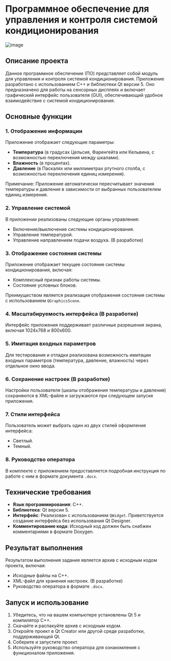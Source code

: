 # Программное обеспечение для управления и контроля системой кондиционирования

![image](https://github.com/user-attachments/assets/0bd39bc8-0af8-4a5a-895d-228dcd3e1013)

## Описание проекта

Данное программное обеспечение (ПО) представляет собой модуль для управления и контроля системой кондиционирования. Приложение разработано с использованием C++ и библиотеки Qt версии 5. Оно предназначено для работы на сенсорных дисплеях и включает графический интерфейс пользователя (GUI), обеспечивающий удобное взаимодействие с системой кондиционирования.

## Основные функции

### 1. Отображение информации
Приложение отображает следующие параметры:
- **Температура** (в градусах Цельсия, Фаренгейта или Кельвина, с возможностью переключения между шкалами).
- **Влажность** (в процентах).
- **Давление** (в Паскалях или миллиметрах ртутного столба, с возможностью переключения единиц измерения).

Примечание: Приложение автоматически пересчитывает значения температуры и давления в зависимости от выбранных пользователем единиц измерения.

### 2. Управление системой
В приложении реализованы следующие органы управления:
- Включение/выключение системы кондиционирования.
- Управление температурой.
- Управление направлением подачи воздуха. (В разработке)

### 3. Отображение состояния системы
Приложение отображает текущее состояние системы кондиционирования, включая:
- Комплексный признак работы системы.
- Состояние условных блоков.

Преимуществом является реализация отображения состояния системы с использованием `QGraphicsScene`.

### 4. Масштабируемость интерфейса (В разработке)
Интерфейс приложения поддерживает различные разрешения экрана, включая 1024x768 и 800x600.

### 5. Имитация входных параметров
Для тестирования и отладки реализована возможность имитации входных параметров (температура, давление, влажность) через отдельное окно ввода.

### 6. Сохранение настроек (В разработке)
Настройки пользователя (шкалы отображения температуры и давления) сохраняются в XML-файле и загружаются при следующем запуске приложения.

### 7. Стили интерфейса
Пользователь может выбрать один из двух стилей оформления интерфейса:
- Светлый.
- Темный.

### 8. Руководство оператора
В комплекте с приложением предоставляется подробная инструкция по работе с ним в формате документа `.docx`.

## Технические требования

- **Язык программирования**: C++.
- **Библиотека**: Qt версии 5.
- **Интерфейс**: Реализован с использованием `QWidget`. Приветствуется создание интерфейса без использования Qt Designer.
- **Комментирование кода**: Исходный код должен быть снабжен комментариями в формате Doxygen.

## Результат выполнения

Результатом выполнения задания является архив с исходным кодом проекта, включая:
- Исходные файлы на C++.
- XML-файл для хранения настроек. (В разработке)
- Руководство оператора в формате `.docx`.

## Запуск и использование

1. Убедитесь, что на вашем компьютере установлены Qt 5 и компилятор C++.
2. Скачайте и распакуйте архив с исходным кодом.
3. Откройте проект в Qt Creator или другой среде разработки, поддерживающей Qt.
4. Соберите и запустите проект.
5. Используйте руководство оператора для ознакомления с функционалом приложения.
